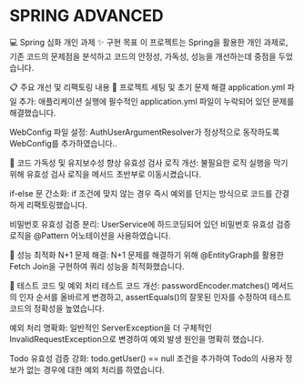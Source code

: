 # SPRING ADVANCED

💻 Spring 심화 개인 과제
✨ 구현 목표
이 프로젝트는 Spring을 활용한 개인 과제로, 기존 코드의 문제점을 분석하고 코드의 안정성, 가독성, 성능을 개선하는데 중점을 두었습니다.

📋 주요 개선 및 리팩토링 내용
📌 프로젝트 세팅 및 초기 문제 해결
application.yml 파일 추가: 애플리케이션 실행에 필수적인 application.yml 파일이 누락되어 있던 문제를 해결했습니다.

WebConfig 파일 설정: AuthUserArgumentResolver가 정상적으로 동작하도록 WebConfig를 추가하였습니다..

📌 코드 가독성 및 유지보수성 향상
유효성 검사 로직 개선: 불필요한 로직 실행을 막기 위해 유효성 검사 로직을 메서드 초반부로 이동시켰습니다.

if-else 문 간소화: if 조건에 맞지 않는 경우 즉시 예외를 던지는 방식으로 코드를 간결하게 리팩토링했습니다.

비밀번호 유효성 검증 분리: UserService에 하드코딩되어 있던 비밀번호 유효성 검증 로직을 @Pattern 어노테이션을 사용하였습니다.

📌 성능 최적화
N+1 문제 해결: N+1 문제를 해결하기 위해 @EntityGraph를 활용한 Fetch Join을 구현하여 쿼리 성능을 최적화했습니다.

📌 테스트 코드 및 예외 처리
테스트 코드 개선: passwordEncoder.matches() 메서드의 인자 순서를 올바르게 변경하고, assertEquals()의 잘못된 인자를 수정하여 테스트 코드의 정확성을 높였습니다.

예외 처리 명확화: 일반적인 ServerException을 더 구체적인 InvalidRequestException으로 변경하여 예외 발생 원인을 명확히 했습니다.

Todo 유효성 검증 강화: todo.getUser() == null 조건을 추가하여 Todo의 사용자 정보가 없는 경우에 대한 예외 처리를 하였습니다.
